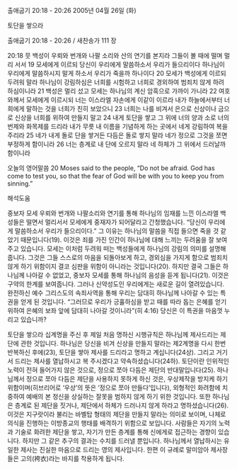 출애굽기 20:18 - 20:26 
2005년 04월 26일 (화)

토단을 쌓으라



출애굽기 20:18 - 20:26 / 새찬송가 111 장


20:18 뭇 백성이 우뢰와 번개와 나팔 소리와 산의 연기를 본지라 그들이 볼 때에 떨며 멀리 서서 19 모세에게 이르되 당신이 우리에게 말씀하소서 우리가 들으리이다 하나님이 우리에게 말씀하시지 말게 하소서 우리가 죽을까 하나이다 20 모세가 백성에게 이르되 두려워 말라 하나님이 강림하심은 너희를 시험하고 너희로 경외하여 범죄치 않게 하려 하심이니라 21 백성은 멀리 섰고 모세는 하나님의 계신 암흑으로 가까이 가니라 22 여호와께서 모세에게 이르시되 너는 이스라엘 자손에게 이같이 이르라 내가 하늘에서부터 너희에게 말하는 것을 너희가 친히 보았으니 23 너희는 나를 비겨서 은으로 신상이나 금으로 신상을 너희를 위하여 만들지 말고 24 내게 토단을 쌓고 그 위에 너의 양과 소로 너의 번제와 화목제를 드리라 내가 무릇 내 이름을 기념하게 하는 곳에서 네게 강림하여 복을 주리라 25 네가 내게 돌로 단을 쌓거든 다듬은 돌로 쌓지 말라 네가 정으로 그것을 쪼면 부정하게 함이니라 26 너는 층계로 내 단에 오르지 말라 네 하체가 그 위에서 드러날까 함이니라 

오늘의 영어말씀 
20 Moses said to the people, “Do not be afraid. God has come to test you, so that the fear of God will be with you to keep you from sinning.”

해석도움





중보자 모세 
우뢰와 번개와 나팔소리와 연기를 통해 하나님의 임재를 느낀 이스라엘 백성들은 떨면서 멀리서서 모세에게 중재자가 되어달라고 간청했습니다. “당신이 우리에게 말씀하소서 우리가 들으리이다.” 그 이유는 하나님의 말씀을 직접 들으면 죽을 것 같았기 때문입니다(19). 이것은 죄를 가진 인간이 하나님에 대해 느끼는 두려움을 잘 보여주고 있습니다. 모세는 이처럼 두려워 떠는 백성들에게 하나님의 강림의 의미를 설명해줍니다. 그것은 그들 스스로의 마음을 되돌아보게 하고, 경외심을 가지게 함으로 범죄치 않게 하기 위함이지 결코 심판을 위함이 아니라는 것입니다(20). 하지만 결국 그들은 하나님께 나아갈 수 없었고, 중보자 모세를 통해 하나님의 음성을 듣게 됩니다(21). 이것은 구약의 한계를 보여줍니다. 그러나 신약성도인 우리에게는 새로운 길이 열려있습니다. 완전하신 예수 그리스도의 속죄사역을 통해 우리는 담대히 하나님께 나아갈 수 있는 특권을 얻게 된 것입니다. “그러므로 우리가 긍휼하심을 받고 때를 따라 돕는 은혜를 얻기 위하여 은혜의 보좌 앞에 담대히 나아갈 것이니라”(히 4:16) 당신은 이 특권을 마음껏 누리고 있습니까? 

토단을 쌓으라 
십계명을 주신 후 제일 처음 명하신 시행규칙은 하나님께 제사드리는 제단에 관한 것입니다. 하나님은 당신을 비겨 신상을 만들지 말라는 제2계명을 다시 한번 반복하신 후에(23), 토단을 쌓아 제사를 드리라고 명하고 계십니다(24상). 그리고 거기서 드리는 제사를 열납하시고 복 주시겠다고 약속하셨습니다(24하). 토단이란 인위적인 노력이 전혀 들어가지 않은 것으로, 정으로 쪼아 다듬은 제단의 반대말입니다(25). 하나님께서 정으로 쪼아 다듬은 제단을 사용하지 못하게 하신 것은, 우상제작을 방지케 하기 위함이며(히브리어로 ‘우상’의 뜻은 ‘정으로 쪼아 만들다’입니다), 외형적인 화려함에 치중하여 예배의 본 정신을 상실하는 잘못을 범하지 않게 하기 위한 것입니다. 또한 하나님은 층계로 된 제단을 짓거나, 제단에서 하체가 드러나지 않게 하라고 명하셨습니다(26). 이것은 지구랏이라 불리는 바벨탑 형태의 제단을 만들지 말라는 의미로 보이며, 나체로 의식을 진행하는 이방종교의 행태를 배격하기 위함으로 보입니다. 사람들은 자기의 노력과 기술로 화려한 제단을 쌓고, 자기가 만든 층계를 통해 신에게로 접근하는 경향이 있습니다. 하지만 그 같은 추구의 결과는 수치를 드러낼 뿐입니다. 하나님께서 열납하시는 유일한 제사는 진실한 마음으로 드리는 영의 제사입니다. 한편 이 규례로 말미암아 제사장들은 고의(袴衣)라는 바지를 착용하게 됩니다.